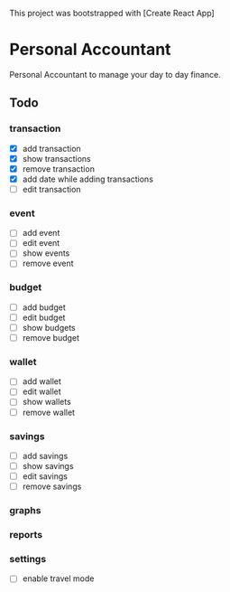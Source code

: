This project was bootstrapped with [Create React App]

# Personal Accountant
Personal Accountant to manage your day to day finance.

## Todo

### transaction
- [x] add transaction
- [x] show transactions
- [x] remove transaction
- [x] add date while adding transactions
- [ ] edit transaction

### event
- [ ] add event
- [ ] edit event
- [ ] show events
- [ ] remove event

### budget
- [ ] add budget
- [ ] edit budget
- [ ] show budgets
- [ ] remove budget

### wallet
- [ ] add wallet
- [ ] edit wallet
- [ ] show wallets
- [ ] remove wallet

### savings
- [ ] add savings
- [ ] show savings
- [ ] edit savings
- [ ] remove savings

### graphs

### reports

### settings
- [ ] enable travel mode
